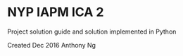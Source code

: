 # NYP IAPM ICA 2 
Project solution guide and solution implemented in Python

Created Dec 2016
Anthony Ng
